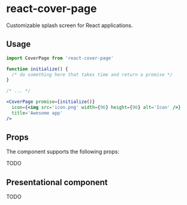 react-cover-page
================

Customizable splash screen for React applications.

Usage
-----

```jsx
import CoverPage from 'react-cover-page'

function initialize() {
  /* do something here that takes time and return a promise */
}

/* ... */

<CoverPage promise={initialize()}
  icon={<img src='icon.png' width={96} height={96} alt='Icon' />}
  title='Awesome app'
/>
```

Props
-----

The component supports the following props:

TODO

Presentational component
------------------------

TODO

